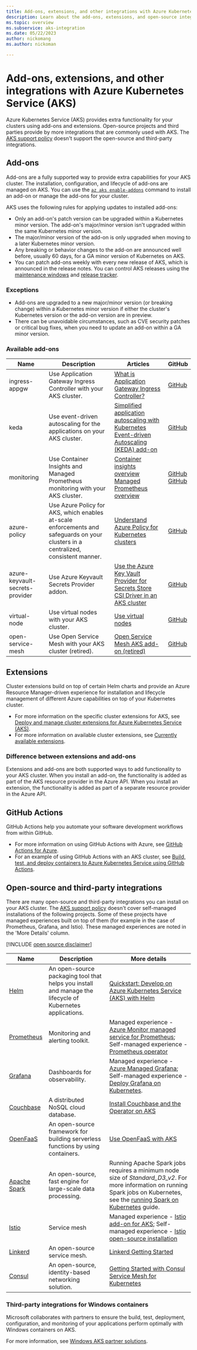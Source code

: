 ```yaml
---
title: Add-ons, extensions, and other integrations with Azure Kubernetes Service (AKS)
description: Learn about the add-ons, extensions, and open-source integrations you can use with Azure Kubernetes Service (AKS).
ms.topic: overview
ms.subservice: aks-integration
ms.date: 05/22/2023
author: nickomang
ms.author: nickoman

---
```


# Add-ons, extensions, and other integrations with Azure Kubernetes Service (AKS)

Azure Kubernetes Service (AKS) provides extra functionality for your clusters using add-ons and extensions. Open-source projects and third parties provide by more integrations that are commonly used with AKS. The [AKS support policy][aks-support-policy] doesn't support the open-source and third-party integrations.

## Add-ons

Add-ons are a fully supported way to provide extra capabilities for your AKS cluster. The installation, configuration, and lifecycle of add-ons are managed on AKS. You can use the [`az aks enable-addons`][az-aks-enable-addons] command to install an add-on or manage the add-ons for your cluster.

AKS uses the following rules for applying updates to installed add-ons:

- Only an add-on's patch version can be upgraded within a Kubernetes minor version. The add-on's major/minor version isn't upgraded within the same Kubernetes minor version.
- The major/minor version of the add-on is only upgraded when moving to a later Kubernetes minor version.
- Any breaking or behavior changes to the add-on are announced well before, usually 60 days, for a GA minor version of Kubernetes on AKS.
- You can patch add-ons weekly with every new release of AKS, which is announced in the release notes. You can control AKS releases using the [maintenance windows][maintenance-windows] and [release tracker][release-tracker].

### Exceptions

- Add-ons are upgraded to a new major/minor version (or breaking change) within a Kubernetes minor version if either the cluster's Kubernetes version or the add-on version are in preview.
- There can be unavoidable circumstances, such as CVE security patches or critical bug fixes, when you need to update an add-on within a GA minor version.

### Available add-ons

| Name | Description | Articles | GitHub |
|---|---|---| --- |
| ingress-appgw | Use Application Gateway Ingress Controller with your AKS cluster. | [What is Application Gateway Ingress Controller?][agic] | [GitHub][agic-repo] |
| keda | Use event-driven autoscaling for the applications on your AKS cluster. | [Simplified application autoscaling with Kubernetes Event-driven Autoscaling (KEDA) add-on][keda] | [GitHub][keda-repo] |
| monitoring | Use Container Insights and Managed Prometheus monitoring with your AKS cluster. | [Container insights overview][container-insights]<br>[Managed Prometheus overview][managed-prometheus] | [GitHub][aks-repo]<br>[GitHub][managed-prometheus-repo] |
| azure-policy | Use Azure Policy for AKS, which enables at-scale enforcements and safeguards on your clusters in a centralized, consistent manner. | [Understand Azure Policy for Kubernetes clusters][azure-policy-aks] | [GitHub][azure-policy-repo] |
| azure-keyvault-secrets-provider | Use Azure Keyvault Secrets Provider addon.| [Use the Azure Key Vault Provider for Secrets Store CSI Driver in an AKS cluster][keyvault-secret-provider] | [GitHub][keyvault-secret-provider-repo] |
| virtual-node | Use virtual nodes with your AKS cluster. | [Use virtual nodes][virtual-nodes] | [GitHub][virtual-nodes-oss-repo] |
| open-service-mesh | Use Open Service Mesh with your AKS cluster (retired). | [Open Service Mesh AKS add-on (retired)][osm] | [GitHub][osm-repo] |

## Extensions

Cluster extensions build on top of certain Helm charts and provide an Azure Resource Manager-driven experience for installation and lifecycle management of different Azure capabilities on top of your Kubernetes cluster.

- For more information on the specific cluster extensions for AKS, see [Deploy and manage cluster extensions for Azure Kubernetes Service (AKS)][cluster-extensions].
- For more information on available cluster extensions, see [Currently available extensions][cluster-extensions-current].

### Difference between extensions and add-ons

Extensions and add-ons are both supported ways to add functionality to your AKS cluster. When you install an add-on, the functionality is added as part of the AKS resource provider in the Azure API. When you install an extension, the functionality is added as part of a separate resource provider in the Azure API.

## GitHub Actions

GitHub Actions help you automate your software development workflows from within GitHub.

- For more information on using GitHub Actions with Azure, see [GitHub Actions for Azure][github-actions].
- For an example of using GitHub Actions with an AKS cluster, see [Build, test, and deploy containers to Azure Kubernetes Service using GitHub Actions][github-actions-aks].

## Open-source and third-party integrations

There are many open-source and third-party integrations you can install on your AKS cluster. The [AKS support policy][aks-support-policy] doesn't cover self-managed installations of the following projects. Some of these projects have managed experiences built on top of them (for example in the case of Prometheus, Grafana, and Istio). These managed experiences are noted in the 'More Details' column.

[!INCLUDE [open source disclaimer](./includes/open-source-disclaimer.md)]

| Name | Description | More details |
|---|---|---|
| [Helm][helm] | An open-source packaging tool that helps you install and manage the lifecycle of Kubernetes applications. | [Quickstart: Develop on Azure Kubernetes Service (AKS) with Helm][helm-qs] |
| [Prometheus][prometheus] | Monitoring and alerting toolkit. | Managed experience - [Azure Monitor managed service for Prometheus][prometheus-az-monitor]; Self-managed experience - [Prometheus operator][prometheus-helm-chart] |
| [Grafana][grafana] | Dashboards for observability.  | Managed experience - [Azure Managed Grafana][managed-grafana]; Self-managed experience - [Deploy Grafana on Kubernetes][grafana-install].
| [Couchbase][couchdb] | A distributed NoSQL cloud database. | [Install Couchbase and the Operator on AKS][couchdb-install] |
| [OpenFaaS][open-faas]| An open-source framework for building serverless functions by using containers. | [Use OpenFaaS with AKS][open-faas-aks] |
| [Apache Spark][apache-spark] | An open-source, fast engine for large-scale data processing. | Running Apache Spark jobs requires a minimum node size of *Standard_D3_v2*. For more information on running Spark jobs on Kubernetes, see the [running Spark on Kubernetes][spark-kubernetes] guide. |
| [Istio][istio] | Service mesh | Managed experience - [Istio add-on for AKS](./istio-about.md); Self-managed experience - [Istio open-source installation][istio-install]
| [Linkerd][linkerd] | An open-source service mesh. | [Linkerd Getting Started][linkerd-install] |
| [Consul][consul] | An open-source, identity-based networking solution. | [Getting Started with Consul Service Mesh for Kubernetes][consul-install] |

### Third-party integrations for Windows containers

Microsoft collaborates with partners to ensure the build, test, deployment, configuration, and monitoring of your applications perform optimally with Windows containers on AKS.

For more information, see [Windows AKS partner solutions][windows-aks-partner-solutions].

<!-- LINKS -->
[aks-repo]: https://github.com/Azure/AKS
[app-routing-repo]: https://github.com/Azure/aks-app-routing-operator
[container-insights]: /azure/azure-monitor/containers/container-insights-overview
[virtual-nodes]: virtual-nodes.md
[virtual-nodes-oss-repo]: https://github.com/virtual-kubelet/virtual-kubelet
[azure-policy-aks]: /azure/governance/policy/concepts/policy-for-kubernetes#install-azure-policy-add-on-for-aks
[azure-policy-repo]: https://github.com/Azure/azure-policy
[agic]: /azure/application-gateway/ingress-controller-overview
[agic-repo]: https://github.com/Azure/application-gateway-kubernetes-ingress
[osm]: open-service-mesh-about.md
[osm-repo]: https://github.com/Azure/osm-azure
[keyvault-secret-provider]: csi-secrets-store-driver.md
[keyvault-secret-provider-repo]: https://github.com/Azure/secrets-store-csi-driver-provider-azure
[cluster-extensions]: cluster-extensions.md?tabs=azure-cli
[cluster-extensions-current]: cluster-extensions.md?tabs=azure-cli#currently-available-extensions
[aks-support-policy]: support-policies.md
[helm]: https://helm.sh
[helm-qs]: quickstart-helm.md
[prometheus]: https://prometheus.io/
[prometheus-helm-chart]: https://github.com/prometheus-operator/kube-prometheus
[prometheus-az-monitor]: /azure/azure-monitor/essentials/prometheus-metrics-overview
[istio]: https://istio.io/
[istio-install]: https://istio.io/latest/docs/setup/install/
[linkerd]: https://linkerd.io/
[linkerd-install]: https://linkerd.io/2.16/getting-started/
[consul]: https://www.consul.io/
[consul-install]: https://learn.hashicorp.com/tutorials/consul/service-mesh-deploy
[grafana]: https://grafana.com/
[grafana-install]: https://grafana.com/docs/grafana/latest/installation/kubernetes/
[couchdb]: https://www.couchbase.com/
[couchdb-install]: https://docs.couchbase.com/operator/2.4/tutorial-aks.html
[open-faas]: https://www.openfaas.com/
[open-faas-aks]: openfaas.md
[apache-spark]: https://spark.apache.org/
[spark-kubernetes]: https://spark.apache.org/docs/latest/running-on-kubernetes.html
[managed-grafana]: /azure/managed-grafana/overview
[keda]: keda-about.md
[keda-repo]: https://github.com/Azure-Samples/aks-keda-addon-workload-identity
[app-routing]: app-routing.md
[maintenance-windows]: planned-maintenance.md
[release-tracker]: release-tracker.md
[github-actions]: /azure/developer/github/github-actions
[github-actions-aks]: kubernetes-action.md
[az-aks-enable-addons]: /cli/azure/aks#az-aks-enable-addons
[windows-aks-partner-solutions]: windows-aks-partner-solutions.md
[managed-prometheus]: /azure/azure-monitor/containers/container-insights-overview
[managed-prometheus-repo]: https://github.com/Azure/prometheus-collector

